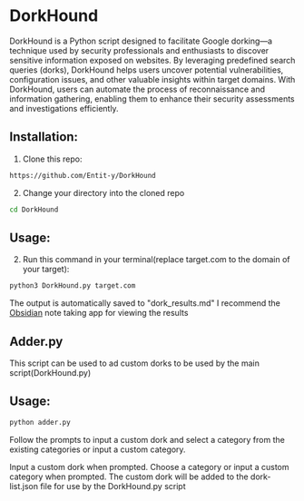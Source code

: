 # DorkHound
DorkHound is a Python script designed to facilitate Google dorking—a technique used by security professionals and enthusiasts to discover sensitive information exposed on websites. By leveraging predefined search queries (dorks), DorkHound helps users uncover potential vulnerabilities, configuration issues, and other valuable insights within target domains. With DorkHound, users can automate the process of reconnaissance and information gathering, enabling them to enhance their security assessments and investigations efficiently.

## Installation:
1. Clone this repo:
```bash
https://github.com/Entit-y/DorkHound
```
2. Change your directory into the cloned repo
```bash
cd DorkHound
```

## Usage:
2. Run this command in your terminal(replace target.com to the domain of your target):
```bash
python3 DorkHound.py target.com
```
The output is automatically saved to "dork_results.md"
I recommend the [Obsidian](https://obsidian.md/download) note taking app for viewing the results

## Adder.py
This script can be used to ad custom dorks to be used by the main script(DorkHound.py)

## Usage:
```bash
python adder.py
```
Follow the prompts to input a custom dork and select a category from the existing categories or input a custom category.

Input a custom dork when prompted.
Choose a category or input a custom category when prompted.
The custom dork will be added to the dork-list.json file for use by the DorkHound.py script
